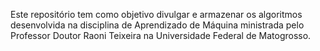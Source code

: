 Este repositório tem como objetivo divulgar e armazenar os algoritmos 
desenvolvida na disciplina de Aprendizado de Máquina ministrada pelo 
Professor Doutor Raoni Teixeira na Universidade Federal de Matogrosso.
